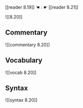 [[reader 8.19]] ☚ : ☛ [[reader 8.21]]

![[8.20]]

## Commentary

![[commentary 8.20]]

## Vocabulary

![[vocab 8.20]]

## Syntax

![[syntax 8.20]]

